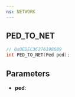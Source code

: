 ```yaml
---
ns: NETWORK
---
```

## PED_TO_NET

```c
// 0x0EDEC3C276198689
int PED_TO_NET(Ped ped);
```

## Parameters
* **ped**:
